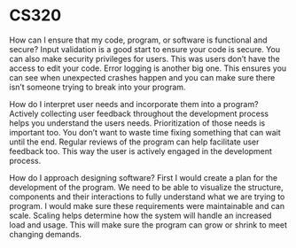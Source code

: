 # CS320

How can I ensure that my code, program, or software is functional and secure?
Input validation is a good start to ensure your code is secure.  You can also make security privileges for users.  This was users don’t have the access to edit your code.  Error logging is another big one.  This ensures you can see when unexpected crashes happen and you can make sure there isn’t someone trying to break into your program.  

How do I interpret user needs and incorporate them into a program?
Actively collecting user feedback throughout the development process helps you understand the users needs.  Prioritization of those needs is important too.  You don’t want to waste time fixing something that can wait until the end.  Regular reviews of the program can help facilitate user feedback too.  This way the user is actively engaged in the development process.  

How do I approach designing software?
First I would create a plan for the development of the program.  We need to be able to visualize the structure,  components and their interactions to fully understand what we are trying to program.   I would make sure these requirements were maintainable and can scale.  Scaling helps determine how the system will handle an increased load and usage.  This will make sure the program can grow or shrink to meet changing demands.  

